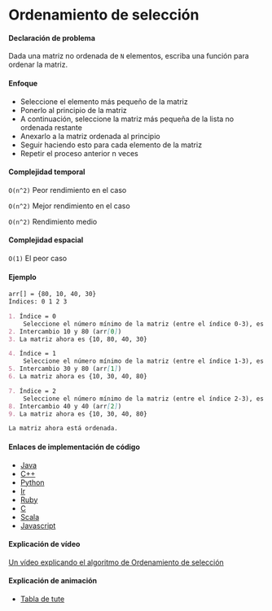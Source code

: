 # Ordenamiento de selección

#### Declaración de problema

Dada una matriz no ordenada de `N` elementos, escriba una función para ordenar la matriz.

#### Enfoque

- Seleccione el elemento más pequeño de la matriz
- Ponerlo al principio de la matriz
- A continuación, seleccione la matriz más pequeña de la lista no ordenada restante
- Anexarlo a la matriz ordenada al principio
- Seguir haciendo esto para cada elemento de la matriz
- Repetir el proceso anterior n veces

#### Complejidad temporal 

`O(n^2)` Peor rendimiento en el caso

`O(n^2)` Mejor rendimiento en el caso

`O(n^2)` Rendimiento medio

#### Complejidad espacial

`O(1)` El peor caso

#### Ejemplo

```markdown
arr[] = {80, 10, 40, 30}
Índices: 0 1 2 3    

1. Índice = 0
	Seleccione el número mínimo de la matriz (entre el índice 0-3), es decir, 10
2. Intercambio 10 y 80 (arr[0])
3. La matriz ahora es {10, 80, 40, 30}

4. Índice = 1
	Seleccione el número mínimo de la matriz (entre el índice 1-3), es decir, 30
5. Intercambio 30 y 80 (arr[1])
6. La matriz ahora es {10, 30, 40, 80}

7. Índice = 2
	Seleccione el número mínimo de la matriz (entre el índice 2-3), es decir, 40
8. Intercambio 40 y 40 (arr[2])
9. La matriz ahora es {10, 30, 40, 80}

La matriz ahora está ordenada.
```

#### Enlaces de implementación de código

- [Java](https://github.com/TheAlgorithms/Java/blob/master/src/main/java/com/thealgorithms/sorts/SelectionSort.java)
- [C++](https://github.com/TheAlgorithms/C-Plus-Plus/blob/master/Sorting/Selection%20Sort.cpp)
- [Python](https://github.com/TheAlgorithms/Python/blob/master/sorts/selection_sort.py)
- [Ir](https://github.com/TheAlgorithms/Go/blob/master/sorts/selection_sort.go)
- [Ruby](https://github.com/TheAlgorithms/Ruby/blob/master/Sorting/selection_sort.rb)
- [C](https://github.com/TheAlgorithms/C/blob/master/sorting/SelectionSort.c)
- [Scala](https://github.com/TheAlgorithms/Scala/blob/master/src/main/scala/Sort/SelectionSort.scala)
- [Javascript](https://github.com/TheAlgorithms/JavaScript/blob/master/Sorts/SelectionSort.js)

#### Explicación de vídeo

[Un vídeo explicando el algoritmo de Ordenamiento de selección](https://www.youtube.com/watch?v=f8hXR_Hvybo)

#### Explicación de animación

- [Tabla de tute](https://boardhub.github.io/tute/?wd=selectSortAlgo2)
